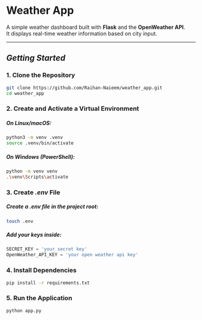 
# Weather App

A simple weather dashboard built with **Flask** and the **OpenWeather API**.  
It displays real-time weather information based on city input.

---

##  ***Getting Started***

### 1. Clone the Repository
```bash
git clone https://github.com/Raihan-Naieem/weather_app.git
cd weather_app
```


### 2. Create and Activate a Virtual Environment

##### On **Linux/macOS**:

``` bash
python3 -m venv .venv
source .venv/bin/activate
```

##### On **Windows (PowerShell)**:

```bash
python -m venv venv
.\venv\Scripts\activate
```

### 3. Create ***.env*** File

##### Create a ***.env*** file in the project root:

```bash
touch .env
```

##### Add your keys inside:

```python
SECRET_KEY = 'your secret key'
OpenWeather_API_KEY = 'your open weather api key'
```



### 4. Install Dependencies

```bash
pip install -r requirements.txt
```

### 5. Run the Application

```bash
python app.py
```


